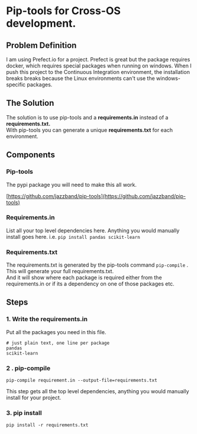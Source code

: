 # Pip-tools for Cross-OS development.

## Problem Definition

I am using Prefect.io for a project. Prefect is great but the package requires docker, which requires special packages when running on windows. When I push this project to the Continuous Integration environment, the installation breaks breaks because the Linux environments can't use the windows-specific packages. 

## The Solution

The solution is to use pip-tools and a **requirements.in** instead of a **requirements.txt.**   
With pip-tools you can generate a unique **requirements.txt** for each environment.

## Components

### Pip-tools

The pypi package you will need to make this all work. 

[https://github.com/jazzband/pip-tools](https://github.com/jazzband/pip-tools)

### Requirements.in

List all your top level dependencies here. Anything you would manually install goes here. i.e. `pip install pandas scikit-learn`

### Requirements.txt

The requirements.txt is generated by the pip-tools command `pip-compile` .   
This will generate your full requirements.txt.   
And it will show where each package is required either from the requirements.in or if its a dependency on one of those packages etc. 

## Steps

### 1. Write the requirements.in

Put all the packages you need in this file.

```text
# just plain text, one line per package
pandas
scikit-learn
```

### 2 . pip-compile 

```text
pip-compile requirement.in --output-file=requirements.txt
```

This step gets all the top level dependencies, anything you would manually install for your project.

### 3. pip install

```text
pip install -r requirements.txt
```



